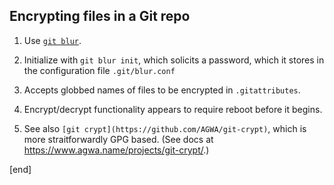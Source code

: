 ## Encrypting files in a Git repo

 1. Use [`git blur`](https://github.com/acasajus/git-blur). 
   2. Initialize with `git blur init`, which solicits a password, which it stores in the configuration file `.git/blur.conf`
   2. Accepts globbed names of files to be encrypted in `.gitattributes`.
   2. Encrypt/decrypt functionality appears to require reboot before it begins.

 1. See also `[git crypt](https://github.com/AGWA/git-crypt)`, which is more straitforwardly GPG based. (See docs at https://www.agwa.name/projects/git-crypt/.)

[end]
